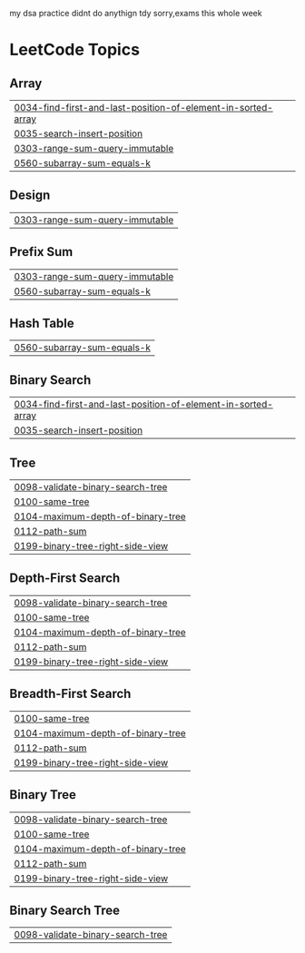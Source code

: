 my dsa practice
didnt do anythign tdy sorry,exams this whole week


<!---LeetCode Topics Start-->
# LeetCode Topics
## Array
|  |
| ------- |
| [0034-find-first-and-last-position-of-element-in-sorted-array](https://github.com/PRASS-NAA/DSA/tree/master/0034-find-first-and-last-position-of-element-in-sorted-array) |
| [0035-search-insert-position](https://github.com/PRASS-NAA/DSA/tree/master/0035-search-insert-position) |
| [0303-range-sum-query-immutable](https://github.com/PRASS-NAA/DSA/tree/master/0303-range-sum-query-immutable) |
| [0560-subarray-sum-equals-k](https://github.com/PRASS-NAA/DSA/tree/master/0560-subarray-sum-equals-k) |
## Design
|  |
| ------- |
| [0303-range-sum-query-immutable](https://github.com/PRASS-NAA/DSA/tree/master/0303-range-sum-query-immutable) |
## Prefix Sum
|  |
| ------- |
| [0303-range-sum-query-immutable](https://github.com/PRASS-NAA/DSA/tree/master/0303-range-sum-query-immutable) |
| [0560-subarray-sum-equals-k](https://github.com/PRASS-NAA/DSA/tree/master/0560-subarray-sum-equals-k) |
## Hash Table
|  |
| ------- |
| [0560-subarray-sum-equals-k](https://github.com/PRASS-NAA/DSA/tree/master/0560-subarray-sum-equals-k) |
## Binary Search
|  |
| ------- |
| [0034-find-first-and-last-position-of-element-in-sorted-array](https://github.com/PRASS-NAA/DSA/tree/master/0034-find-first-and-last-position-of-element-in-sorted-array) |
| [0035-search-insert-position](https://github.com/PRASS-NAA/DSA/tree/master/0035-search-insert-position) |
## Tree
|  |
| ------- |
| [0098-validate-binary-search-tree](https://github.com/PRASS-NAA/DSA/tree/master/0098-validate-binary-search-tree) |
| [0100-same-tree](https://github.com/PRASS-NAA/DSA/tree/master/0100-same-tree) |
| [0104-maximum-depth-of-binary-tree](https://github.com/PRASS-NAA/DSA/tree/master/0104-maximum-depth-of-binary-tree) |
| [0112-path-sum](https://github.com/PRASS-NAA/DSA/tree/master/0112-path-sum) |
| [0199-binary-tree-right-side-view](https://github.com/PRASS-NAA/DSA/tree/master/0199-binary-tree-right-side-view) |
## Depth-First Search
|  |
| ------- |
| [0098-validate-binary-search-tree](https://github.com/PRASS-NAA/DSA/tree/master/0098-validate-binary-search-tree) |
| [0100-same-tree](https://github.com/PRASS-NAA/DSA/tree/master/0100-same-tree) |
| [0104-maximum-depth-of-binary-tree](https://github.com/PRASS-NAA/DSA/tree/master/0104-maximum-depth-of-binary-tree) |
| [0112-path-sum](https://github.com/PRASS-NAA/DSA/tree/master/0112-path-sum) |
| [0199-binary-tree-right-side-view](https://github.com/PRASS-NAA/DSA/tree/master/0199-binary-tree-right-side-view) |
## Breadth-First Search
|  |
| ------- |
| [0100-same-tree](https://github.com/PRASS-NAA/DSA/tree/master/0100-same-tree) |
| [0104-maximum-depth-of-binary-tree](https://github.com/PRASS-NAA/DSA/tree/master/0104-maximum-depth-of-binary-tree) |
| [0112-path-sum](https://github.com/PRASS-NAA/DSA/tree/master/0112-path-sum) |
| [0199-binary-tree-right-side-view](https://github.com/PRASS-NAA/DSA/tree/master/0199-binary-tree-right-side-view) |
## Binary Tree
|  |
| ------- |
| [0098-validate-binary-search-tree](https://github.com/PRASS-NAA/DSA/tree/master/0098-validate-binary-search-tree) |
| [0100-same-tree](https://github.com/PRASS-NAA/DSA/tree/master/0100-same-tree) |
| [0104-maximum-depth-of-binary-tree](https://github.com/PRASS-NAA/DSA/tree/master/0104-maximum-depth-of-binary-tree) |
| [0112-path-sum](https://github.com/PRASS-NAA/DSA/tree/master/0112-path-sum) |
| [0199-binary-tree-right-side-view](https://github.com/PRASS-NAA/DSA/tree/master/0199-binary-tree-right-side-view) |
## Binary Search Tree
|  |
| ------- |
| [0098-validate-binary-search-tree](https://github.com/PRASS-NAA/DSA/tree/master/0098-validate-binary-search-tree) |
<!---LeetCode Topics End-->
